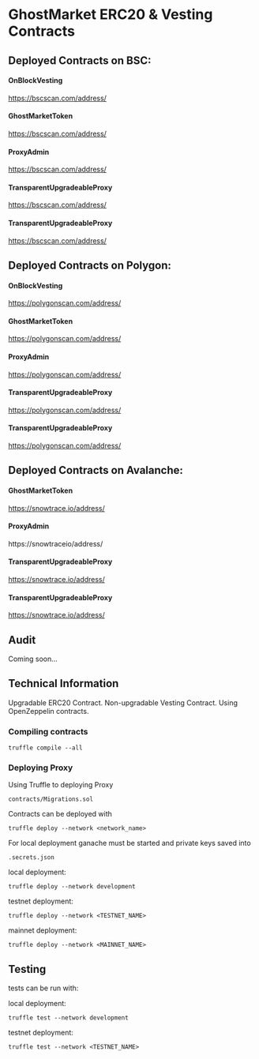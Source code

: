 
# GhostMarket ERC20 & Vesting Contracts

## Deployed Contracts on BSC:

#### OnBlockVesting
https://bscscan.com/address/

#### GhostMarketToken
https://bscscan.com/address/

#### ProxyAdmin
https://bscscan.com/address/

#### TransparentUpgradeableProxy
https://bscscan.com/address/

#### TransparentUpgradeableProxy
https://bscscan.com/address/

## Deployed Contracts on Polygon:

#### OnBlockVesting
https://polygonscan.com/address/

#### GhostMarketToken
https://polygonscan.com/address/

#### ProxyAdmin
https://polygonscan.com/address/

#### TransparentUpgradeableProxy
https://polygonscan.com/address/

#### TransparentUpgradeableProxy
https://polygonscan.com/address/

## Deployed Contracts on Avalanche:

#### GhostMarketToken
https://snowtrace.io/address/

#### ProxyAdmin
https://snowtraceio/address/

#### TransparentUpgradeableProxy
https://snowtrace.io/address/

#### TransparentUpgradeableProxy
https://snowtrace.io/address/

## Audit

Coming soon...

## Technical Information

Upgradable ERC20 Contract.
Non-upgradable Vesting Contract.
Using OpenZeppelin contracts.

### Compiling contracts
```
truffle compile --all
```

### Deploying Proxy

Using Truffle to deploying Proxy
```
contracts/Migrations.sol
```
Contracts can be deployed with
```
truffle deploy --network <network_name>
```
For local deployment ganache must be started and private keys saved into

```
.secrets.json
```

local deployment:
```
truffle deploy --network development
```

testnet deployment:
```
truffle deploy --network <TESTNET_NAME>
```

mainnet deployment:
```
truffle deploy --network <MAINNET_NAME>
```

## Testing

tests can be run with:

local deployment:
```
truffle test --network development
```

testnet deployment:
```
truffle test --network <TESTNET_NAME>
```



